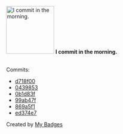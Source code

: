 <img src="https://my-badges.github.io/my-badges/morning-commits.png" alt="I commit in the morning." title="I commit in the morning." width="128">
<strong>I commit in the morning.</strong>
<br><br>

Commits:

- <a href="https://github.com/HorebZ/HorebZ/commit/d718f00dd2207201e55b76ecc97eadd9fd45fd7f">d718f00</a>
- <a href="https://github.com/HorebZ/HorebZ/commit/0439853ef842bb2bf0c3ceb6b9130687f5d6cf5f">0439853</a>
- <a href="https://github.com/HorebZ/HorebZ/commit/0b1d83fb48feca8f93d6e1130d61aa3904fd298f">0b1d83f</a>
- <a href="https://github.com/HorebZ/HorebZ/commit/99ab47f10d54b2c8e1f38b1524197f347927422d">99ab47f</a>
- <a href="https://github.com/HorebZ/HorebZ/commit/869a5f119d534bf68372cd912440d6a3250a9a8a">869a5f1</a>
- <a href="https://github.com/HorebZ/HorebZ/commit/ed374e70bf3e8026d8f8420f00102d436bc49fb1">ed374e7</a>


Created by <a href="https://github.com/my-badges/my-badges">My Badges</a>